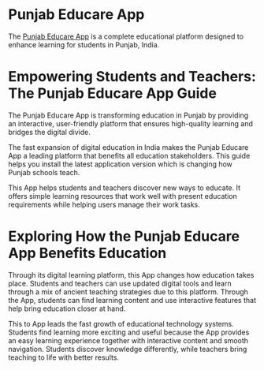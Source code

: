 # Punjab Educare App
The [Punjab Educare App](https://punjabeducareapp.in/) is a complete educational platform designed to enhance learning for students in Punjab, India.

# Empowering Students and Teachers: The Punjab Educare App Guide

The Punjab Educare App is transforming education in Punjab by providing an interactive, user-friendly platform that ensures high-quality learning and bridges the digital divide.

The fast expansion of digital education in India makes the Punjab Educare App a leading platform that benefits all education stakeholders. This guide helps you install the latest application version which is changing how Punjab schools teach.

This App helps students and teachers discover new ways to educate. It offers simple learning resources that work well with present education requirements while helping users manage their work tasks.

# Exploring How the Punjab Educare App Benefits Education

Through its digital learning platform, this App changes how education takes place. Students and teachers can use updated digital tools and learn through a mix of ancient teaching strategies due to this platform. Through the App, students can find learning content and use interactive features that help bring education closer at hand.

This to App leads the fast growth of educational technology systems. Students find learning more exciting and useful because the App provides an easy learning experience together with interactive content and smooth navigation. Students discover knowledge differently, while teachers bring teaching to life with better results.
